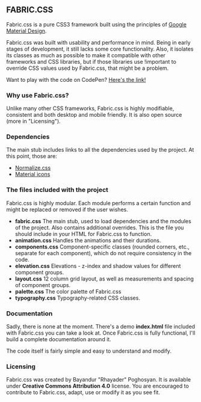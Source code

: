 ## FABRIC.CSS

Fabric.css is a pure CSS3 framework built using the principles of [Google Material Design](https://material.io).

Fabric.css was built with usability and performance in mind. Being in early stages of development, it still lacks some core functionality. Also, it isolates its classes as much as possible to make it compatible with other frameworks and CSS libraries, but if those libraries use !important to override CSS values used by Fabric.css, that might be a problem.

Want to play with the code on CodePen? [Here's the link!](https://codepen.io/songoffall/project/editor/DGREEB)

### Why use Fabric.css?

Unlike many other CSS frameworks, Fabric.css is highly modifiable, consistent and both desktop and mobile friendly. It is also open source (more in "Licensing").

### Dependencies

The main stub includes links to all the dependencies used by the project. At this point, those are:
- [Normalize.css](https://necolas.github.io/normalize.css/)
- [Material icons](https://material.io/icons/)

### The files included with the project
Fabric.css is highly modular. Each module performs a certain function and might be replaced or removed if the user wishes.
- **fabric.css** The main stub, used to load dependencies and the modules of the project. Also contains additional overrides. This is the file you should include in your HTML for Fabric.css to function.
- **animation.css** Handles the animations and their durations.
- **components.css** Component-specific classes (rounded corners, etc., separate for each component), which do not require consistency in the code.
- **elevation.css** Elevations - z-index and shadow values for different component groups.
- **layout.css** 12 column grid layout, as well as measurements and spacing of component groups.
- **palette.css** The color palette of Fabric.css
- **typography.css** Typography-related CSS classes.

### Documentation

Sadly, there is none at the moment. There's a demo **index.html** file included with Fabric.css you can take a look at. Once Fabric.css is fully functional, I'll build a complete documentation around it.

The code itself is fairly simple and easy to understand and modify.

### Licensing

Fabric.css was created by Bayandur "Rhayader" Poghosyan. It is available under **Creative Commons Attribution 4.0** license. You are encouraged to contribute to Fabric.css, adapt, use or modify it as you see fit.
